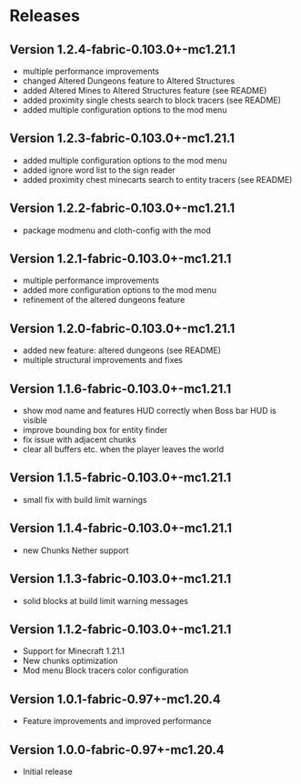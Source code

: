 Releases
===

Version 1.2.4-fabric-0.103.0+-mc1.21.1
---
- multiple performance improvements
- changed Altered Dungeons feature to Altered Structures
- added Altered Mines to Altered Structures feature (see README)
- added proximity single chests search to block tracers (see README)
- added multiple configuration options to the mod menu

Version 1.2.3-fabric-0.103.0+-mc1.21.1
---
- added multiple configuration options to the mod menu
- added ignore word list to the sign reader
- added proximity chest minecarts search to entity tracers (see README)

Version 1.2.2-fabric-0.103.0+-mc1.21.1
---
- package modmenu and cloth-config with the mod

Version 1.2.1-fabric-0.103.0+-mc1.21.1
---
- multiple performance improvements
- added more configuration options to the mod menu
- refinement of the altered dungeons feature

Version 1.2.0-fabric-0.103.0+-mc1.21.1
---
- added new feature: altered dungeons (see README)
- multiple structural improvements and fixes

Version 1.1.6-fabric-0.103.0+-mc1.21.1
---
- show mod name and features HUD correctly when Boss bar HUD is visible
- improve bounding box for entity finder
- fix issue with adjacent chunks
- clear all buffers etc. when the player leaves the world

Version 1.1.5-fabric-0.103.0+-mc1.21.1
---
- small fix with build limit warnings

Version 1.1.4-fabric-0.103.0+-mc1.21.1
---
- new Chunks Nether support

Version 1.1.3-fabric-0.103.0+-mc1.21.1
---
- solid blocks at build limit warning messages

Version 1.1.2-fabric-0.103.0+-mc1.21.1
---
- Support for Minecraft 1.21.1
- New chunks optimization
- Mod menu Block tracers color configuration

Version 1.0.1-fabric-0.97+-mc1.20.4
---
- Feature improvements and improved performance

Version 1.0.0-fabric-0.97+-mc1.20.4
---
- Initial release
